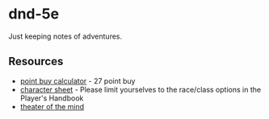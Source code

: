 # dnd-5e

Just keeping notes of adventures.

## Resources

* [point buy calculator](http://1-dot-encounter-planner.appspot.com/point-buy-calculator.html) - 27 point buy
* [character sheet](https://drive.google.com/uc?export=download&id=1I1QeNVYEE4Q-XtoaPR71IRwBpuaI35R7) - Please limit yourselves to the race/class options in the Player's Handbook
* [theater of the mind](http://s3.amazonaws.com/slyflourish_content/5e_guide_to_narrative_combat.pdf)
